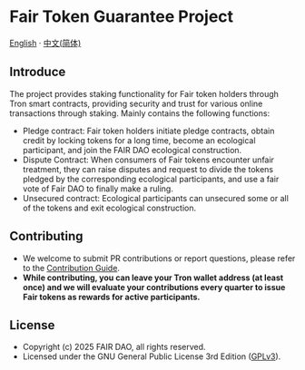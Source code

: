 # Fair Token Guarantee Project

[English](README.md) · [中文(简体)](README_CN.md)

## Introduce
The project provides staking functionality for Fair token holders through Tron smart contracts, providing security and trust for various online transactions through staking. Mainly contains the following functions: 
* Pledge contract: Fair token holders initiate pledge contracts, obtain credit by locking tokens for a long time, become an ecological participant, and join the FAIR DAO ecological construction. 
* Dispute Contract: When consumers of Fair tokens encounter unfair treatment, they can raise disputes and request to divide the tokens pledged by the corresponding ecological participants, and use a fair vote of Fair DAO to finally make a ruling. 
* Unsecured contract: Ecological participants can unsecured some or all of the tokens and exit ecological construction.

## Contributing

* We welcome to submit PR contributions or report questions, please refer to the [Contribution Guide](CONTRIBUTING.md).
* **While contributing, you can leave your Tron wallet address (at least once) and we will evaluate your contributions every quarter to issue Fair tokens as rewards for active participants.**

## License
* Copyright (c) 2025 FAIR DAO, all rights reserved.
* Licensed under the GNU General Public License 3rd Edition ([GPLv3](LICENSE)).